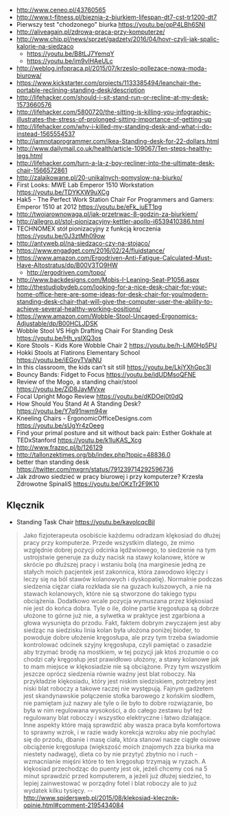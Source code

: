 - http://www.ceneo.pl/43760565
- http://www.t-fitness.pl/bieznia-z-biurkiem-lifespan-dt7-cst-tr1200-dt7
- Pierwszy test "chodzonego" biurka https://youtu.be/opP4LBh6SNI
- http://aliveagain.pl/zdrowa-praca-przy-komputerze/
- http://www.chip.pl/news/sprzet/gadzety/2016/04/hovr-czyli-jak-spalic-kalorie-na-siedzaco
  - https://youtu.be/B8tLJ7YemqY
  - https://youtu.be/im9vlHAeULc
- http://weblog.infopraca.pl/2015/07/krzeslo-pollezace-nowa-moda-biurowa/
- https://www.kickstarter.com/projects/1133385494/leanchair-the-portable-reclining-standing-desk/description
- http://lifehacker.com/should-i-sit-stand-run-or-recline-at-my-desk-1573660576
- http://lifehacker.com/5800720/the-sitting-is-killing-you-infographic-illustrates-the-stress-of-prolonged-sitting-importance-of-getting-up
- http://lifehacker.com/why-i-killed-my-standing-desk-and-what-i-do-instead-1565554537
- http://iamnotaprogrammer.com/Ikea-Standing-desk-for-22-dollars.html
- http://www.dailymail.co.uk/health/article-109067/Ten-steps-healthy-legs.html
- http://lifehacker.com/turn-a-la-z-boy-recliner-into-the-ultimate-desk-chair-1566572861
- http://zalajkowane.pl/20-unikalnych-pomyslow-na-biurko/
- First Looks: MWE Lab Emperor 1510 Workstation https://youtu.be/TDYKXW9uXCg
- Hak5 - The Perfect Work Station Chair For Programmers and Gamers: Emperor 1510 at 2012 https://youtu.be/eFk_juET1pg
- http://twojarownowaga.pl/jak-przetrwac-8-godzin-za-biurkiem/
- http://allegro.pl/stol-pionizacyjny-kettler-apollo-i6539410386.html
- TECHNOMEX stół pionizacyjny z funkcją kroczenia https://youtu.be/0J3ztMh09ow
- http://antyweb.pl/na-siedzaco-czy-na-stojaco/
- https://www.engadget.com/2016/02/24/fluidstance/
- https://www.amazon.com/Ergodriven-Anti-Fatigue-Calculated-Must-Have-Altostratus/dp/B00V3TO9HW
  - http://ergodriven.com/topo/
- http://www.backdesigns.com/Mobis-I-Leaning-Seat-P1056.aspx
- http://thestudiobydeb.com/looking-for-a-nice-desk-chair-for-your-home-office-here-are-some-ideas-for-desk-chair-for-you/modern-standing-desk-chair-that-will-give-the-computer-user-the-ability-to-achieve-several-healthy-working-positions/
- https://www.amazon.com/Wobble-Stool-Uncaged-Ergonomics-Adjustable/dp/B00HCLJDSK
- Wobble Stool VS High Drafting Chair For Standing Desk https://youtu.be/Hh_ysIXQ3os
- Kore Stools - Kids Kore Wobble Chair 2 https://youtu.be/h-LiM0Hp5PU
- Hokki Stools at Flatirons Elementary School https://youtu.be/iEGoyTVajNU
- In this classroom, the kids can’t sit still https://youtu.be/LkjYXhGpc3I
- Bouncy Bands: Fidget to Focus https://youtu.be/idUDMsoQFNE
- Review of the Mogo, a standing chair/stool https://youtu.be/ZiD8JayMVxw
- Focal Upright Mogo Review https://youtu.be/dKDOej0t0dQ
- How Should You Stand At A Standing Desk? https://youtu.be/Y7q91nwm94w
- Kneeling Chairs - ErgonomicOfficeDesigns.com https://youtu.be/sUgYr4zOeeg
- Find your primal posture and sit without back pain: Esther Gokhale at TEDxStanford https://youtu.be/k1luKAS_Xcg
- http://www.frazpc.pl/b/126129
- http://tallonzektimes.org/bb/index.php?topic=48836.0
- better than standing desk https://twitter.com/mxgrn/status/791239714292596736
- Jak zdrowo siedzieć w pracy biurowej i przy komputerze? Krzesła Zdrowotne SpinaliS https://youtu.be/OKzTr2F9K10

## Klęcznik

- Standing Task Chair https://youtu.be/kavolcqcBiI

> Jako
fizjoterapeuta osobiście każdemu odradzam klękosiad do dłużej pracy przy
komputerze. Przede wszystkim dlatego, że
mimo względnie dobrej pozycji
odcinka lędźwiowego, to siedzenie na tym ustrojstwie generuje za duży nacisk na
stawy kolanowe, które w skrócie po dłuższej pracy i wstaniu bolą (na marginesie
jedną ze stałych moich pacjentek jest zakonnica, która zawodowo klęczy i leczy
się na ból stawów kolanowych i dyskopatię). Normalnie podczas siedzenia ciężar
ciała rozkłada sie na guzach kulszowych, a nie na stawach kolanowych, które nie
są stworzone do takiego typu obciążenia. Dodatkowo wcale pozycja wymuszana
przez klękosiad nie jest do końca dobra. Tyle o ile, dolne partie kręgosłupa są
dobrze ułożone to górne już nie, a sylwetka
w praktyce jest zgarbiona a głowa
wysunięta do przodu. Fakt, faktem dobrym zwyczajem jest aby siedząc na
siedzisku linia kolan była ułożona poniżej bioder, to powoduje dobre ułożenie
kręgosłupa, ale przy tym trzeba świadomie kontrolować odcinek szyjny
kręgosłupa, czyli pamiętać o zasadzie aby trzymać brodę na mostkiem, w tej
pozycji jak ktoś zrozumie o co chodzi cały kręgosłup jest prawidłowo ułożony, a
stawy kolanowe jak to mam miejsce w klękosiadzie nie są obciążone. Przy tym
wszystkim jeszcze oprócz siedzenia równie ważny jest blat roboczy. Na przykładzie
klękosiadu, który jest niskim
siedziskiem, potrzebny jest niski blat roboczy a takowe raczej nie występują.
Fajnym gadżetem jest skandynawskie połączenie stołka barowego z końskim
siodłem, nie pamiętam już nazwy ale tyle o ile było to dobre rozwiązanie, bo
była w nim regulowana wysokości, a do całego zestawu był też regulowany blat
roboczy i wszystko elektryczne i łatwo działające. Inne aspekty które mają
sprawdzić aby wasza praca była komfortowa to sprawny wzrok, i w razie wady
korekcja wzroku aby nie pochylać się do przodu, dbanie i masę ciała, która
stanowi nasze ciągłe osiowe obciążenie kręgosłupa (większość moich znajomych
zza biurka ma niestety nadwagę), dieta co by nie przytyć zbytnio no i ruch -
wzmacnianie mięśni które to ten kręgosłup trzymają w ryzach. A klękosiad przechodząc
do puenty jest ok, jeżeli chcemy coś na
5 minut sprawdzić przed komputerem, a jeżeli już dłużej siedzieć, to
lepiej zainwestować w porządny fotel i blat roboczy ale to już wydatek kilku
tysięcy.
> -- http://www.spidersweb.pl/2015/08/klekosiad-klecznik-opinie.html#comment-2195434084
